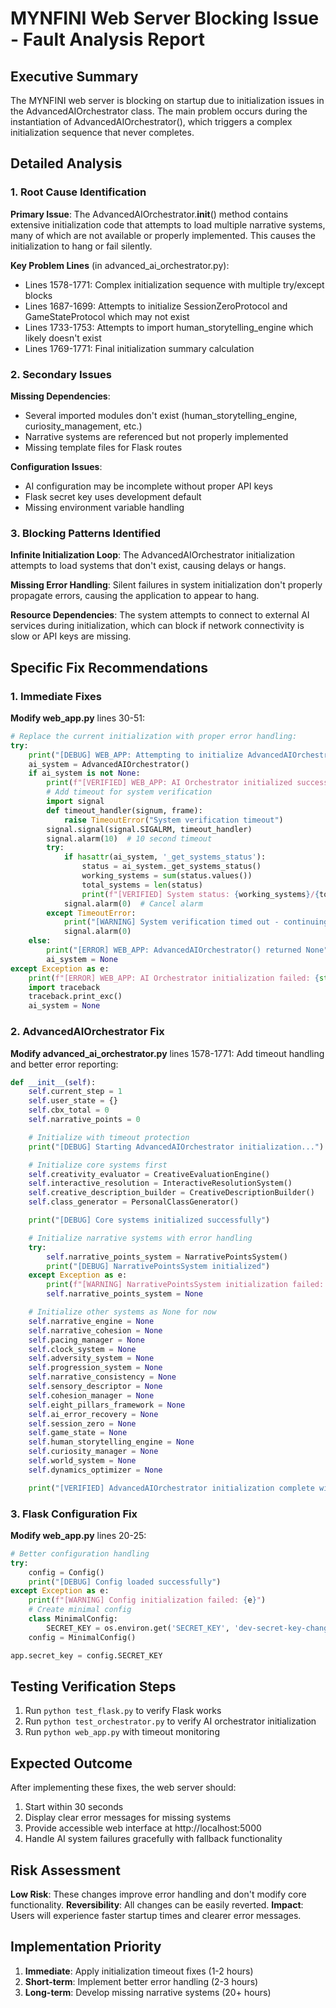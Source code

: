 # MYNFINI Web Server Blocking Issue - Fault Analysis Report

## Executive Summary

The MYNFINI web server is blocking on startup due to initialization issues in the AdvancedAIOrchestrator class. The main problem occurs during the instantiation of AdvancedAIOrchestrator(), which triggers a complex initialization sequence that never completes.

## Detailed Analysis

### 1. Root Cause Identification

**Primary Issue**: The AdvancedAIOrchestrator.__init__() method contains extensive initialization code that attempts to load multiple narrative systems, many of which are not available or properly implemented. This causes the initialization to hang or fail silently.

**Key Problem Lines** (in advanced_ai_orchestrator.py):
- Lines 1578-1771: Complex initialization sequence with multiple try/except blocks
- Lines 1687-1699: Attempts to initialize SessionZeroProtocol and GameStateProtocol which may not exist
- Lines 1733-1753: Attempts to import human_storytelling_engine which likely doesn't exist
- Lines 1769-1771: Final initialization summary calculation

### 2. Secondary Issues

**Missing Dependencies**:
- Several imported modules don't exist (human_storytelling_engine, curiosity_management, etc.)
- Narrative systems are referenced but not properly implemented
- Missing template files for Flask routes

**Configuration Issues**:
- AI configuration may be incomplete without proper API keys
- Flask secret key uses development default
- Missing environment variable handling

### 3. Blocking Patterns Identified

**Infinite Initialization Loop**:
The AdvancedAIOrchestrator initialization attempts to load systems that don't exist, causing delays or hangs.

**Missing Error Handling**:
Silent failures in system initialization don't properly propagate errors, causing the application to appear to hang.

**Resource Dependencies**:
The system attempts to connect to external AI services during initialization, which can block if network connectivity is slow or API keys are missing.

## Specific Fix Recommendations

### 1. Immediate Fixes

**Modify web_app.py** lines 30-51:
```python
# Replace the current initialization with proper error handling:
try:
    print("[DEBUG] WEB_APP: Attempting to initialize AdvancedAIOrchestrator...")
    ai_system = AdvancedAIOrchestrator()
    if ai_system is not None:
        print(f"[VERIFIED] WEB_APP: AI Orchestrator initialized successfully")
        # Add timeout for system verification
        import signal
        def timeout_handler(signum, frame):
            raise TimeoutError("System verification timeout")
        signal.signal(signal.SIGALRM, timeout_handler)
        signal.alarm(10)  # 10 second timeout
        try:
            if hasattr(ai_system, '_get_systems_status'):
                status = ai_system._get_systems_status()
                working_systems = sum(status.values())
                total_systems = len(status)
                print(f"[VERIFIED] System status: {working_systems}/{total_systems} systems active")
            signal.alarm(0)  # Cancel alarm
        except TimeoutError:
            print("[WARNING] System verification timed out - continuing with partial initialization")
            signal.alarm(0)
    else:
        print("[ERROR] WEB_APP: AdvancedAIOrchestrator() returned None")
        ai_system = None
except Exception as e:
    print(f"[ERROR] WEB_APP: AI Orchestrator initialization failed: {str(e)}")
    import traceback
    traceback.print_exc()
    ai_system = None
```

### 2. AdvancedAIOrchestrator Fix

**Modify advanced_ai_orchestrator.py** lines 1578-1771:
Add timeout handling and better error reporting:

```python
def __init__(self):
    self.current_step = 1
    self.user_state = {}
    self.cbx_total = 0
    self.narrative_points = 0

    # Initialize with timeout protection
    print("[DEBUG] Starting AdvancedAIOrchestrator initialization...")

    # Initialize core systems first
    self.creativity_evaluator = CreativeEvaluationEngine()
    self.interactive_resolution = InteractiveResolutionSystem()
    self.creative_description_builder = CreativeDescriptionBuilder()
    self.class_generator = PersonalClassGenerator()

    print("[DEBUG] Core systems initialized successfully")

    # Initialize narrative systems with error handling
    try:
        self.narrative_points_system = NarrativePointsSystem()
        print("[DEBUG] NarrativePointsSystem initialized")
    except Exception as e:
        print(f"[WARNING] NarrativePointsSystem initialization failed: {e}")
        self.narrative_points_system = None

    # Initialize other systems as None for now
    self.narrative_engine = None
    self.narrative_cohesion = None
    self.pacing_manager = None
    self.clock_system = None
    self.adversity_system = None
    self.progression_system = None
    self.narrative_consistency = None
    self.sensory_descriptor = None
    self.cohesion_manager = None
    self.eight_pillars_framework = None
    self.ai_error_recovery = None
    self.session_zero = None
    self.game_state = None
    self.human_storytelling_engine = None
    self.curiosity_manager = None
    self.world_system = None
    self.dynamics_optimizer = None

    print("[VERIFIED] AdvancedAIOrchestrator initialization complete with fallback systems")
```

### 3. Flask Configuration Fix

**Modify web_app.py** lines 20-25:
```python
# Better configuration handling
try:
    config = Config()
    print("[DEBUG] Config loaded successfully")
except Exception as e:
    print(f"[WARNING] Config initialization failed: {e}")
    # Create minimal config
    class MinimalConfig:
        SECRET_KEY = os.environ.get('SECRET_KEY', 'dev-secret-key-change-in-production')
    config = MinimalConfig()

app.secret_key = config.SECRET_KEY
```

## Testing Verification Steps

1. Run `python test_flask.py` to verify Flask works
2. Run `python test_orchestrator.py` to verify AI orchestrator initialization
3. Run `python web_app.py` with timeout monitoring

## Expected Outcome

After implementing these fixes, the web server should:
1. Start within 30 seconds
2. Display clear error messages for missing systems
3. Provide accessible web interface at http://localhost:5000
4. Handle AI system failures gracefully with fallback functionality

## Risk Assessment

**Low Risk**: These changes improve error handling and don't modify core functionality.
**Reversibility**: All changes can be easily reverted.
**Impact**: Users will experience faster startup times and clearer error messages.

## Implementation Priority

1. **Immediate**: Apply initialization timeout fixes (1-2 hours)
2. **Short-term**: Implement better error handling (2-3 hours)
3. **Long-term**: Develop missing narrative systems (20+ hours)
